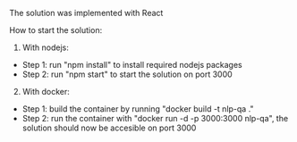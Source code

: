 The solution was implemented with React

How to start the solution:

1. With nodejs:
  - Step 1: run "npm install" to install required nodejs packages
  - Step 2: run "npm start" to start the solution on port 3000
2. With docker:
  - Step 1: build the container by running "docker build -t nlp-qa ."
  - Step 2: run the container with "docker run -d -p 3000:3000 nlp-qa", the solution should now be accesible on port 3000
